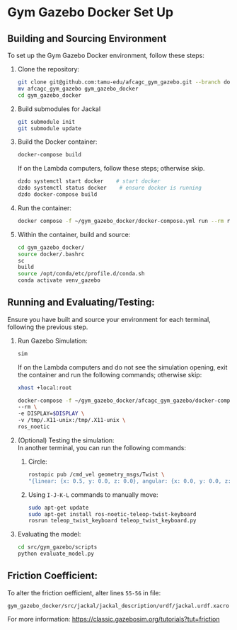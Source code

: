 # Gym Gazebo Docker Set Up

## Building and Sourcing Environment

To set up the Gym Gazebo Docker environment, follow these steps:

1. Clone the repository:
    ```bash
    git clone git@github.com:tamu-edu/afcagc_gym_gazebo.git --branch docker-ddd
    mv afcagc_gym_gazebo gym_gazebo_docker
    cd gym_gazebo_docker
    ```
2. Build submodules for Jackal
    ```bash
    git submodule init
    git submodule update
    ```

3. Build the Docker container: 
    ```bash
    docker-compose build
    ```
    If on the Lambda computers, follow these steps; otherwise skip.
    ```bash
    dzdo systemctl start docker    # start docker
    dzdo systemctl status docker    # ensure docker is running
    dzdo docker-compose build
    ```


4. Run the container:
    ```bash
    docker compose -f ~/gym_gazebo_docker/docker-compose.yml run --rm ros_noetic
    ```
5. Within the container, build and source: 
    ```bash
    cd gym_gazebo_docker/
    source docker/.bashrc
    sc
    build
    source /opt/conda/etc/profile.d/conda.sh
    conda activate venv_gazebo
    ```


## Running and Evaluating/Testing:
Ensure you have built and source your environment for each terminal, following the previous step. 

1. Run Gazebo Simulation:
    ```bash
    sim
    ```
    If on the Lambda computers and do not see the simulation opening, exit the container and run the following commands; otherwise skip:
    ```bash 
    xhost +local:root

    docker-compose -f ~/gym_gazebo_docker/afcagc_gym_gazebo/docker-compose.yml run \
    --rm \
    -e DISPLAY=$DISPLAY \
    -v /tmp/.X11-unix:/tmp/.X11-unix \
    ros_noetic
    ```

2. (Optional) Testing the simulation:   
    In another terminal, you can run the following commands:
    1. Circle:
        ```bash
        rostopic pub /cmd_vel geometry_msgs/Twist \
        "{linear: {x: 0.5, y: 0.0, z: 0.0}, angular: {x: 0.0, y: 0.0, z: 0.5}}" -r 10
        ```

    2. Using `I-J-K-L` commands to manually move:
        ```bash
        sudo apt-get update
        sudo apt-get install ros-noetic-teleop-twist-keyboard
        rosrun teleop_twist_keyboard teleop_twist_keyboard.py
        ```


3. Evaluating the model:
    ```bash
    cd src/gym_gazebo/scripts
    python evaluate_model.py
    ```

## Friction Coefficient:
To alter the friction oefficient, alter lines `55-56` in file:

`gym_gazebo_docker/src/jackal/jackal_description/urdf/jackal.urdf.xacro`

For more information:
https://classic.gazebosim.org/tutorials?tut=friction